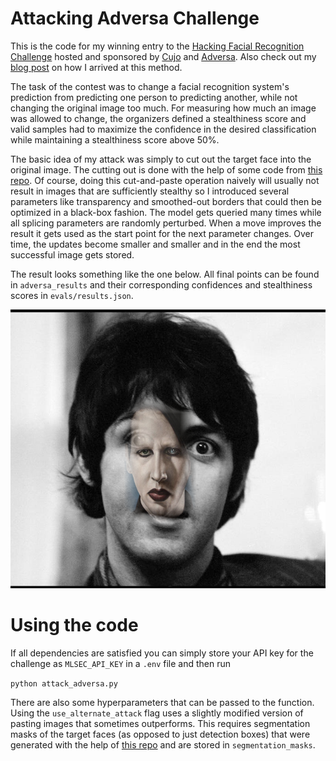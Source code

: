 # Attacking Adversa Challenge

This is the code for my winning entry to the 
[Hacking Facial Recognition Challenge](https://mlsec.io/) 
hosted and sponsored by [Cujo](https://cujo.com/) and [Adversa](https://adversa.ai/).
Also check out my [blog post](https://www.alexmeinke.de/2022/10/09/adversarial-attacks.html) on how I arrived at this method.

The task of the contest was to change a facial recognition system's prediction from predicting one person to predicting another, 
while not changing the original image too much. For measuring how much an image was allowed to change, the organizers defined a stealthiness score and
valid samples had to maximize the confidence in the desired classification while maintaining a stealthiness score above 50%.

The basic idea of my attack was simply to cut out the target face into the original image. The cutting out is done with the help of some code from
[this repo](https://github.com/timesler/facenet-pytorch).
Of course, doing this cut-and-paste operation naively will usually not result in images that
are sufficiently stealthy so I introduced several parameters like transparency and smoothed-out borders that could then be optimized in a black-box fashion.
The model gets queried many times while all splicing parameters are randomly perturbed. When a move improves the result it gets used as the start point for
the next parameter changes. Over time, the updates become smaller and smaller and in the end the most successful image gets stored. 

The result looks something like the one below. All final points can be found in `adversa_results` and their corresponding confidences and stealthiness 
scores in `evals/results.json`.

![alt text](adversa_results/8_5.png)

# Using the code
If all dependencies are satisfied you can simply store your API key for the challenge as `MLSEC_API_KEY` in a `.env` file and then run 

```python attack_adversa.py```

There are also some hyperparameters that can be passed to the function. Using the `use_alternate_attack` flag uses a slightly modified version of pasting
images that sometimes outperforms. This requires segmentation masks of the target faces (as opposed to just detection boxes) that were generated with the
help of [this repo](https://github.com/zllrunning/face-parsing.PyTorch) and are stored in `segmentation_masks`.
